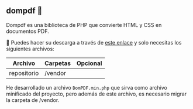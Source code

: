 ## dompdf 👋 
Dompdf es una biblioteca de PHP que convierte HTML y CSS en documentos PDF.

💾 Puedes hacer su descarga a través de [este enlace](https://github.com/dompdf/dompdf/releases) y solo necesitas los siguientes archivos:

| Archivo               |  Carpetas                | Opcional |
|-----------------------|--------------------------|-----------| 
| repositorio      | /vendor               |           | 

He desarrollado un archivo `DomPDF.min.php` que sirva como archivo minificado del proyecto, pero además de este archivo, es necesario migrar la carpeta de /vendor.
